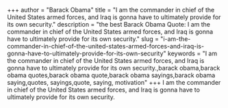 +++
author = "Barack Obama"
title = "I am the commander in chief of the United States armed forces, and Iraq is gonna have to ultimately provide for its own security."
description = "the best Barack Obama Quote: I am the commander in chief of the United States armed forces, and Iraq is gonna have to ultimately provide for its own security."
slug = "i-am-the-commander-in-chief-of-the-united-states-armed-forces-and-iraq-is-gonna-have-to-ultimately-provide-for-its-own-security"
keywords = "I am the commander in chief of the United States armed forces, and Iraq is gonna have to ultimately provide for its own security.,barack obama,barack obama quotes,barack obama quote,barack obama sayings,barack obama saying,quotes, sayings,quote, saying, motivation"
+++
I am the commander in chief of the United States armed forces, and Iraq is gonna have to ultimately provide for its own security.

